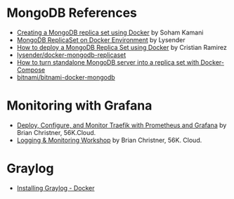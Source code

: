 # MongoDB References

* [Creating a MongoDB replica set using Docker](https://www.sohamkamani.com/blog/2016/06/30/docker-mongo-replica-set/) by Soham Kamani
* [MongoDB ReplicaSet on Docker Environment](https://blog.lysender.com/2019/08/mongodb-replicaset-on-docker-environment/) by Lysender
* [How to deploy a MongoDB Replica Set using Docker](https://towardsdatascience.com/how-to-deploy-a-mongodb-replica-set-using-docker-6d0b9ac00e49) by Cristian Ramirez
* [lysender/docker-mongodb-replicaset](https://github.com/lysender/docker-mongodb-replicaset)
* [How to turn standalone MongoDB server into a replica set with Docker-Compose](https://zgadzaj.com/development/docker/docker-compose/turning-standalone-mongodb-server-into-a-replica-set-with-docker-compose)
* [bitnami/bitnami-docker-mongodb](https://github.com/bitnami/bitnami-docker-mongodb)

# Monitoring with Grafana

* [Deploy, Configure, and Monitor Traefik with Prometheus and Grafana](https://youtu.be/3q-K4JDcH6I) by Brian Christner, 56K.Cloud.
* [Logging & Monitoring Workshop](https://github.com/56kcloud/Training/blob/master/DockerCon/readme.md) by Brian Christner, 56K. Cloud.

# Graylog

* [Installing Graylog - Docker](http://docs.graylog.org/en/3.2/pages/installation/docker.html)
